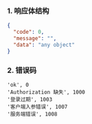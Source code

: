 
### 1. 响应体结构

```json
{
  "code": 0,
  "message": "",
  "data": "any object"
}
```

### 2. 错误码

```text
'ok', 0
'Authorization 缺失', 1000
'登录过期', 1003
'客户端入参错误', 1007
'服务端错误', 1008
```